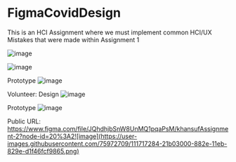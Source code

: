 # FigmaCovidDesign

This is an HCI Assignment where we must implement common HCI/UX Mistakes that were made within Assignment 1


![image](https://user-images.githubusercontent.com/75972709/111717599-b87cec80-882e-11eb-89c0-38e7b1de7518.png)  

![image](https://user-images.githubusercontent.com/75972709/111717381-502e0b00-882e-11eb-8a7e-526a093bf374.png)

Prototype
![image](https://user-images.githubusercontent.com/75972709/111717390-54f2bf00-882e-11eb-8e82-8ffde1ee4f75.png)



Volunteer:
Design
![image](https://user-images.githubusercontent.com/75972709/111717515-8f5c5c00-882e-11eb-8edb-7f17373511df.png)


Prototype
![image](https://user-images.githubusercontent.com/75972709/111717522-92574c80-882e-11eb-998f-03282f721d8d.png)




Public URL: https://www.figma.com/file/JQhdhjbSnW8UnMQ1pqaPsM/khansufAssignment-2?node-id=20%3A2![image](https://user-images.githubusercontent.com/75972709/111717284-21b03000-882e-11eb-829e-d1f46fcf9865.png)

